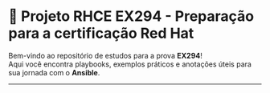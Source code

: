 # 🚀 Projeto RHCE EX294 - Preparação para a certificação Red Hat

Bem-vindo ao repositório de estudos para a prova **EX294**!  
Aqui você encontra playbooks, exemplos práticos e anotações úteis para sua jornada com o **Ansible**.

---
